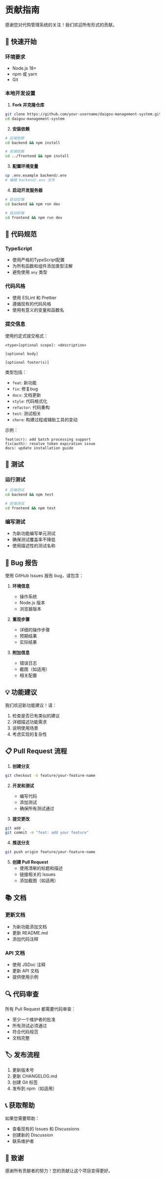 # 贡献指南

感谢您对代购管理系统的关注！我们欢迎所有形式的贡献。

## 🚀 快速开始

### 环境要求
- Node.js 18+
- npm 或 yarn
- Git

### 本地开发设置

1. **Fork 并克隆仓库**
```bash
git clone https://github.com/your-username/daigou-management-system.git
cd daigou-management-system
```

2. **安装依赖**
```bash
# 后端依赖
cd backend && npm install

# 前端依赖
cd ../frontend && npm install
```

3. **配置环境变量**
```bash
cp .env.example backend/.env
# 编辑 backend/.env 文件
```

4. **启动开发服务器**
```bash
# 启动后端
cd backend && npm run dev

# 启动前端
cd frontend && npm run dev
```

## 📝 代码规范

### TypeScript
- 使用严格的TypeScript配置
- 为所有函数和组件添加类型注解
- 避免使用 `any` 类型

### 代码风格
- 使用 ESLint 和 Prettier
- 遵循现有的代码风格
- 使用有意义的变量和函数名

### 提交信息
使用约定式提交格式：
```
<type>[optional scope]: <description>

[optional body]

[optional footer(s)]
```

类型包括：
- `feat`: 新功能
- `fix`: 修复bug
- `docs`: 文档更新
- `style`: 代码格式化
- `refactor`: 代码重构
- `test`: 测试相关
- `chore`: 构建过程或辅助工具的变动

示例：
```
feat(ocr): add batch processing support
fix(auth): resolve token expiration issue
docs: update installation guide
```

## 🧪 测试

### 运行测试
```bash
# 后端测试
cd backend && npm test

# 前端测试
cd frontend && npm test
```

### 编写测试
- 为新功能编写单元测试
- 确保测试覆盖率不降低
- 使用描述性的测试名称

## 🐛 Bug 报告

使用 GitHub Issues 报告 bug，请包含：

1. **环境信息**
   - 操作系统
   - Node.js 版本
   - 浏览器版本

2. **重现步骤**
   - 详细的操作步骤
   - 预期结果
   - 实际结果

3. **附加信息**
   - 错误日志
   - 截图（如适用）
   - 相关配置

## 💡 功能建议

我们欢迎新功能建议！请：

1. 检查是否已有类似的建议
2. 详细描述功能需求
3. 说明使用场景
4. 考虑实现的复杂性

## 📋 Pull Request 流程

1. **创建分支**
```bash
git checkout -b feature/your-feature-name
```

2. **开发和测试**
   - 编写代码
   - 添加测试
   - 确保所有测试通过

3. **提交更改**
```bash
git add .
git commit -m "feat: add your feature"
```

4. **推送分支**
```bash
git push origin feature/your-feature-name
```

5. **创建 Pull Request**
   - 使用清晰的标题和描述
   - 链接相关的 Issues
   - 添加截图（如适用）

## 📚 文档

### 更新文档
- 为新功能添加文档
- 更新 README.md
- 添加代码注释

### API 文档
- 使用 JSDoc 注释
- 更新 API 文档
- 提供使用示例

## 🔍 代码审查

所有 Pull Request 都需要代码审查：

- 至少一个维护者的批准
- 所有测试必须通过
- 符合代码规范
- 文档完整

## 🏷️ 发布流程

1. 更新版本号
2. 更新 CHANGELOG.md
3. 创建 Git 标签
4. 发布到 npm（如适用）

## 📞 获取帮助

如果您需要帮助：

- 查看现有的 Issues 和 Discussions
- 创建新的 Discussion
- 联系维护者

## 🙏 致谢

感谢所有贡献者的努力！您的贡献让这个项目变得更好。
